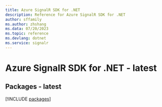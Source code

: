 ```yaml
---
title: Azure SignalR SDK for .NET
description: Reference for Azure SignalR SDK for .NET
author: sffamily
ms.author: zhshang
ms.data: 07/20/2023
ms.topic: reference
ms.devlang: dotnet
ms.service: signalr
---
```

# Azure SignalR SDK for .NET - latest
## Packages - latest
[!INCLUDE [packages](signalr-index.md)]